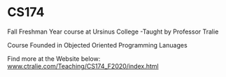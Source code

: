 # CS174

Fall Freshman Year course at Ursinus College
-Taught by Professor Tralie

Course Founded in Objected Oriented Programming Lanuages

Find more at the Website below:
www.ctralie.com/Teaching/CS174_F2020/index.html
